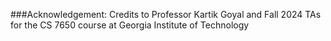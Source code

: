 ###Acknowledgement:
Credits to Professor Kartik Goyal and Fall 2024 TAs for the CS 7650 course at Georgia Institute of Technology
